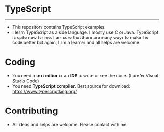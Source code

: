 # TypeScript
***
* This repository contains TypeScript examples.
* I learn TypeScript as a side language. I mostly use C or Java. TypeScript is quite new for me. I am sure that there are many ways to make the code better but again, I am a learner and all helps are welcome. 
# Coding
* You need a **text editor** or an **IDE** to write or see the code. (I prefer Visual Studio Code)
* You need **TypeScript compiler**. Best source for download: https://www.typescriptlang.org/
# Contributing
* All ideas and helps are welcome. Please contact with me.